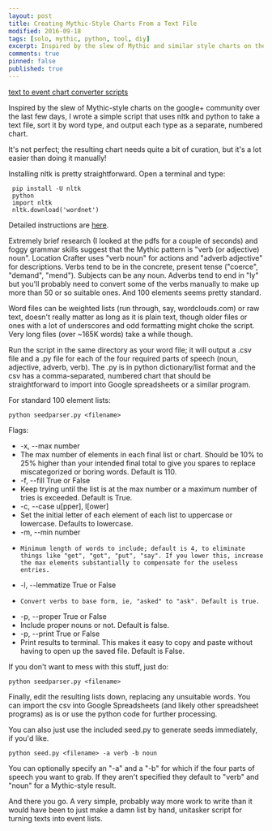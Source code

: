 ```yaml
---
layout: post
title: Creating Mythic-Style Charts From a Text File
modified: 2016-09-18
tags: [solo, mythic, python, tool, diy]
excerpt: Inspired by the slew of Mythic and similar style charts on the google+ community over the last few days, I wrote a simple script that takes a text file, sorts it by word type, and outputs each type as a separate, numbered chart.
comments: true
pinned: false
published: true
---
```


<div markdown="0"><a href="https://github.com/exposit/katamoiran/tree/master/python/seedparser" class="btn btn-info">text to event chart converter scripts</a></div>

Inspired by the slew of Mythic-style charts on the google+ community over the last few days, I wrote a simple script that uses nltk and python to take a text file, sort it by word type, and output each type as a separate, numbered chart.

It's not perfect; the resulting chart needs quite a bit of curation, but it's a lot easier than doing it manually!

<!--more-->

Installing nltk is pretty straightforward. Open a terminal and type:

~~~
 pip install -U nltk
 python
 import nltk
 nltk.download('wordnet')
~~~

Detailed instructions are [here](http://www.nltk.org/data.html).

Extremely brief research (I looked at the pdfs for a couple of seconds) and foggy grammar skills suggest that the Mythic pattern is "verb (or adjective) noun". Location Crafter uses "verb noun" for actions and "adverb adjective" for descriptions. Verbs tend to be in the concrete, present tense ("coerce", "demand", "mend"). Subjects can be any noun. Adverbs tend to end in "ly" but you'll probably need to convert some of the verbs manually to make up more than 50 or so suitable ones. And 100 elements seems pretty standard.

Word files can be weighted lists (run through, say, wordclouds.com) or raw text, doesn't really matter as long as it is plain text, though older files or ones with a lot of underscores and odd formatting might choke the script. Very long files (over ~165K words) take a while though.

Run the script in the same directory as your word file; it will output a .csv file and a .py file for each of the four required parts of speech (noun, adjective, adverb, verb). The .py is in python dictionary/list format and the csv has a comma-separated, numbered chart that should be straightforward to import into Google spreadsheets or a similar program.

For standard 100 element lists:

~~~
python seedparser.py <filename>
~~~

Flags:

* -x, --max	number
*    The max number of elements in each final list or chart. Should be 10% to 25% higher than your intended final total to give you spares to replace miscategorized or boring words. Default is 110.
* -f, --fill	True or False
*    Keep trying until the list is at the max number or a maximum number of tries is exceeded. Default is True.
* -c, --case	u[pper], l[ower]
*    Set the initial letter of each element of each list to uppercase or lowercase. Defaults to lowercase.
* -m, --min	number
*     Minimum length of words to include; default is 4, to eliminate things like "get", "got", "put", "say". If you lower this, increase the max elements substantially to compensate for the useless entries.
* -l, --lemmatize	True or False
*     Convert verbs to base form, ie, "asked" to "ask". Default is true.
* -p, --proper	True or False
*   Include proper nouns or not. Default is false.
* -p, --print	True or False
*    Print results to terminal. This makes it easy to copy and paste without having to open up the saved file. Default is False.

If you don't want to mess with this stuff, just do:

~~~
python seedparser.py <filename>
~~~

Finally, edit the resulting lists down, replacing any unsuitable words. You can import the csv into Google Spreadsheets (and likely other spreadsheet programs) as is or use the python code for further processing.

You can also just use the included seed.py to generate seeds immediately, if you'd like.

~~~
python seed.py <filename> -a verb -b noun
~~~

You can optionally specify an "-a" and a "-b" for which if the four parts of speech you want to grab. If they aren't specified they default to "verb" and "noun" for a Mythic-style result.

And there you go. A very simple, probably way more work to write than it would have been to just make a damn list by hand, unitasker script for turning texts into event lists.
